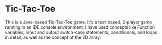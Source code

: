 # Tic-Tac-Toe
This is a Java-based Tic-Tac-Toe game. It's a text-based, 2-player game running in an IDE console environment.
I have used concepts like Function variables, input and output switch-case statements, conditionals, and loops in detail, as well as the concept of the 2D array.
